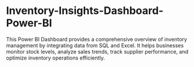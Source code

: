 # Inventory-Insights-Dashboard-Power-BI
This Power BI Dashboard provides a comprehensive overview of inventory management by integrating data from SQL and Excel. It helps businesses monitor stock levels, analyze sales trends, track supplier performance, and optimize inventory operations efficiently.
